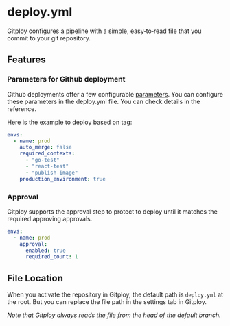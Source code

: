 # deploy.yml

 Gitploy configures a pipeline with a simple, easy‑to‑read file that you commit to your git repository. 

## Features

### Parameters for Github deployment

Github deployments offer a few configurable [parameters](https://docs.github.com/en/rest/reference/repos#create-a-deployment--parameters). You can configure these parameters in the deploy.yml file. You can check details in the reference.

Here is the example to deploy based on tag:

```yaml
envs:
  - name: prod
    auto_merge: false
    required_contexts:
      - "go-test"
      - "react-test"
      - "publish-image"
    production_environment: true
```

### Approval

Gitploy supports the approval step to protect to deploy until it matches the required approving approvals.

```yaml
envs:
  - name: prod
    approval:
      enabled: true
      required_count: 1
```

## File Location

When you activate the repository in Gitploy, the default path is `deploy.yml` at the root. But you can replace the file path in the settings tab in Gitploy.

*Note that Gitploy always reads the file from the head of the default branch.*
